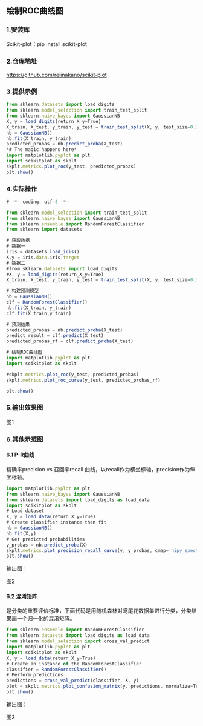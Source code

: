 ## 绘制ROC曲线图

### 1.安装库

Scikit-plot：pip install scikit-plot

### 2.仓库地址

https://github.com/reiinakano/scikit-plot

### 3.提供示例

```javascript
from sklearn.datasets import load_digits
from sklearn.model_selection import train_test_split
from sklearn.naive_bayes import GaussianNB
X, y = load_digits(return_X_y=True)
X_train, X_test, y_train, y_test = train_test_split(X, y, test_size=0.33)
nb = GaussianNB()
nb.fit(X_train, y_train)
predicted_probas = nb.predict_proba(X_test)
*# The magic happens here*
import matplotlib.pyplot as plt
import scikitplot as skplt
skplt.metrics.plot_roc(y_test, predicted_probas)
plt.show()
```

### 4.实际操作

```javascript
# -*- coding: utf-8 -*-

from sklearn.model_selection import train_test_split
from sklearn.naive_bayes import GaussianNB
from sklearn.ensemble import RandomForestClassifier
from sklearn import datasets

# 获取数据
# 数据一
iris = datasets.load_iris()
X,y = iris.data,iris.target
# 数据二
#from sklearn.datasets import load_digits
#X, y = load_digits(return_X_y=True)
X_train, X_test, y_train, y_test = train_test_split(X, y, test_size=0.33)

# 构建预测模型
nb = GaussianNB()
clf = RandomForestClassifier()
nb.fit(X_train, y_train)
clf.fit(X_train,y_train)

# 预测结果
predicted_probas = nb.predict_proba(X_test)
predict_result = clf.predict(X_test)
predicted_probas_rf = clf.predict_proba(X_test)

# 绘制ROC曲线图
import matplotlib.pyplot as plt
import scikitplot as skplt

#skplt.metrics.plot_roc(y_test, predicted_probas)
skplt.metrics.plot_roc_curve(y_test, predicted_probas_rf)

plt.show()
```

### 5.输出效果图

图1

### 6.其他示范图

#### 6.1 P-R曲线

精确率precision vs 召回率recall 曲线，以recall作为横坐标轴，precision作为纵坐标轴。

```javascript
import matplotlib.pyplot as plt
from sklearn.naive_bayes import GaussianNB
from sklearn.datasets import load_digits as load_data
import scikitplot as skplt
# Load dataset
X, y = load_data(return_X_y=True)
# Create classifier instance then fit
nb = GaussianNB()
nb.fit(X,y)
# Get predicted probabilities
y_probas = nb.predict_proba(X)
skplt.metrics.plot_precision_recall_curve(y, y_probas, cmap='nipy_spectral')
plt.show()
```

输出图：

图2

#### 6.2 混淆矩阵

是分类的重要评价标准，下面代码是用随机森林对鸢尾花数据集进行分类，分类结果画一个归一化的混淆矩阵。

```javascript
from sklearn.ensemble import RandomForestClassifier
from sklearn.datasets import load_digits as load_data
from sklearn.model_selection import cross_val_predict
import matplotlib.pyplot as plt
import scikitplot as skplt
X, y = load_data(return_X_y=True)
# Create an instance of the RandomForestClassifier
classifier = RandomForestClassifier()
# Perform predictions
predictions = cross_val_predict(classifier, X, y)
plot = skplt.metrics.plot_confusion_matrix(y, predictions, normalize=True)
plt.show()
```

输出图：

图3

